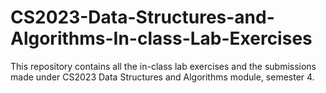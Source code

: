 # CS2023-Data-Structures-and-Algorithms-In-class-Lab-Exercises
This repository contains all the in-class lab exercises and the submissions made under CS2023 Data Structures and Algorithms module, semester 4.
